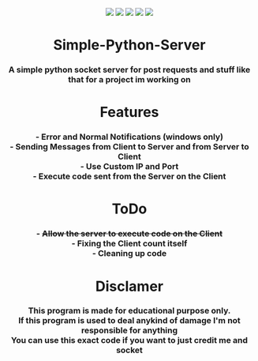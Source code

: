 <p class="infos" align="center">
  <img src="https://img.shields.io/github/contributors/TerrificTable/Simple-Python-Server.svg?style=for-the-badge"/>
  <img src="https://img.shields.io/github/forks/TerrificTable/Simple-Python-Server.svg?style=for-the-badge"/>
  <img src="https://img.shields.io/github/stars/TerrificTable/Simple-Python-Server.svg?style=for-the-badge"/>
  <img src="https://img.shields.io/github/issues/TerrificTable/Simple-Python-Server.svg?style=for-the-badge"/>
  <img src="https://img.shields.io/github/license/TerrificTable/Simple-Python-Server.svg?style=for-the-badge"/>
</p>

<div align="center" class="Main">
    <h1>Simple-Python-Server</h>
    <h3>A simple python socket server for post requests and stuff like that for a project im working on</h3>
</div>

<div align="center" class="Features">
    <h1>Features</h>
    <h3>
    - Error and Normal Notifications (windows only)<br>
    - Sending Messages from Client to Server and from Server to Client<br>
    - Use Custom IP and Port<br>
    - Execute code sent from the Server on the Client
    </h3>
</div>

<div align="center" class="ToDo">
    <h1>ToDo</h>
    <h3>
    - <s>Allow the server to execute code on the Client</s><br>
    - Fixing the Client count itself<br>
    - Cleaning up code
    </h3>
</div>

<div align="center" class="Disclamer">
    <h1>Disclamer</h>
    <h3>This program is made for educational purpose only.<br>
    If this program is used to deal anykind of damage I'm not responsible for anything<br>
    You can use this exact code if you want to just credit me and socket</h3>
</div>
